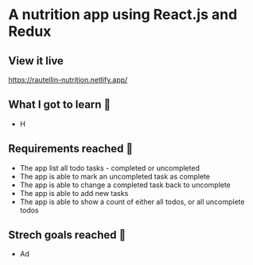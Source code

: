 # A nutrition app using React.js and Redux


## View it live

https://rautellin-nutrition.netlify.app/

## What I got to learn 🧠

* H

## Requirements reached 🧪

* The app list all todo tasks - completed or uncompleted
* The app is able to mark an uncompleted task as complete
* The app is able to change a completed task back to uncomplete
* The app is able to add new tasks
* The app is able to show a count of either all todos, or all uncomplete todos

## Strech goals reached 🧘

* Ad


